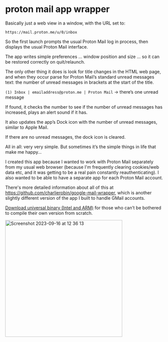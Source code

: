 # proton mail app wrapper
 
Basically just a web view in a window, with the URL set to:

`https://mail.proton.me/u/0/inbox`

So the first launch prompts the usual Proton Mail log in process, then displays the usual Proton Mail interface.

The app writes simple preferences … window position and size … so it can be restored correctly on quit/relaunch.

The only other thing it does is look for title changes in the HTML web page, and when they occur parse for Proton Mail’s standard unread messages text: the number of unread messages in brackets at the start of the title.

`(1) Inbox | emailaddress@proton.me | Proton Mail` -> there’s one unread message

If found, it checks the number to see if the number of unread messages has increased, plays an alert sound if it has.

It also updates the app’s Dock icon with the number of unread messages, similar to Apple Mail.

If there are no unread messages, the dock icon is cleared.

All in all: very very simple. But sometimes it’s the simple things in life that make me happy…

I created this app because I wanted to work with Proton Mail separately from my usual web browser (because I'm frequently clearing cookies/web data etc, and it was getting to be a real pain constantly reauthenticating). I also wanted to be able to have a separate app for each Proton Mail account.

There's more detailed information about all of this at https://github.com/charlierobin/google-mail-wrapper, which is another slightly different version of the app I built to handle GMail accounts.

[Download universal binary (Intel and ARM)](https://dl.dropboxusercontent.com/s/g05jtdmdzspl6o0/ProtonMail.zip?dl=0) for those who can’t be bothered to compile their own version from scratch.

<img width="373" alt="Screenshot 2023-09-16 at 12 36 13" src="https://github.com/charlierobin/proton-mail-app-wrapper/assets/10506323/067f3e74-0d4d-4d2e-81ca-3c20d036a43b">
